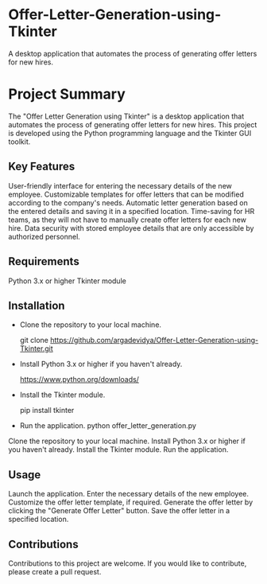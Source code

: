 # Offer-Letter-Generation-using-Tkinter
A desktop application that automates the process of generating offer letters for new hires.
 
# Project Summary
The "Offer Letter Generation using Tkinter" is a desktop application that automates the process of generating offer letters for new hires. This project is developed using the Python programming language and the Tkinter GUI toolkit.

## Key Features
User-friendly interface for entering the necessary details of the new employee.
Customizable templates for offer letters that can be modified according to the company's needs.
Automatic letter generation based on the entered details and saving it in a specified location.
Time-saving for HR teams, as they will not have to manually create offer letters for each new hire.
Data security with stored employee details that are only accessible by authorized personnel.

## Requirements
Python 3.x or higher
Tkinter module

## Installation
- Clone the repository to your local machine.

    git clone https://github.com/argadevidya/Offer-Letter-Generation-using-Tkinter.git

- Install Python 3.x or higher if you haven't already.

    https://www.python.org/downloads/

- Install the Tkinter module.

    pip install tkinter
- Run the application.
    python offer_letter_generation.py

Clone the repository to your local machine.
Install Python 3.x or higher if you haven't already.
Install the Tkinter module.
Run the application.

## Usage
Launch the application.
Enter the necessary details of the new employee.
Customize the offer letter template, if required.
Generate the offer letter by clicking the "Generate Offer Letter" button.
Save the offer letter in a specified location.

## Contributions
Contributions to this project are welcome. If you would like to contribute, please create a pull request.
